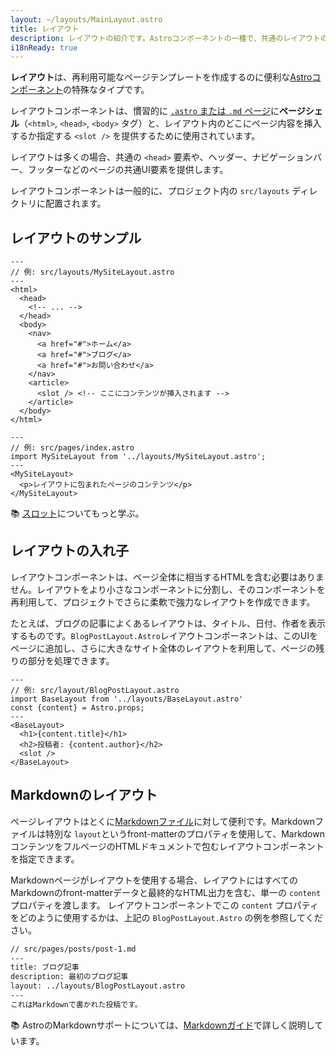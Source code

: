 ```yaml
---
layout: ~/layouts/MainLayout.astro
title: レイアウト
description: レイアウトの紹介です。Astroコンポーネントの一種で、共通のレイアウトのためにページ間で共有されます。
i18nReady: true
---
```


**レイアウト**は、再利用可能なページテンプレートを作成するのに便利な[Astroコンポーネント](/ja/core-concepts/astro-components/)の特殊なタイプです。

レイアウトコンポーネントは、慣習的に [`.astro` または `.md` ページ](/ja/core-concepts/astro-pages/)に**ページシェル**（`<html>`, `<head>`, `<body>` タグ）と、レイアウト内のどこにページ内容を挿入するか指定する `<slot />` を提供するために使用されています。

レイアウトは多くの場合、共通の `<head>` 要素や、ヘッダー、ナビゲーションバー、フッターなどのページの共通UI要素を提供します。

レイアウトコンポーネントは一般的に、プロジェクト内の `src/layouts` ディレクトリに配置されます。


## レイアウトのサンプル

```astro
---
// 例: src/layouts/MySiteLayout.astro
---
<html>
  <head>
    <!-- ... -->
  </head>
  <body>
    <nav>
      <a href="#">ホーム</a>
      <a href="#">ブログ</a>
      <a href="#">お問い合わせ</a>
    </nav>
    <article>
      <slot /> <!-- ここにコンテンツが挿入されます -->
    </article>
  </body>
</html>
```

```astro
---
// 例: src/pages/index.astro
import MySiteLayout from '../layouts/MySiteLayout.astro';
---
<MySiteLayout>
  <p>レイアウトに包まれたページのコンテンツ</p>
</MySiteLayout>
```

📚 [スロット](/ja/core-concepts/astro-components/#スロット)についてもっと学ぶ。


## レイアウトの入れ子

レイアウトコンポーネントは、ページ全体に相当するHTMLを含む必要はありません。レイアウトをより小さなコンポーネントに分割し、そのコンポーネントを再利用して、プロジェクトでさらに柔軟で強力なレイアウトを作成できます。

たとえば、ブログの記事によくあるレイアウトは、タイトル、日付、作者を表示するものです。`BlogPostLayout.Astro`レイアウトコンポーネントは、このUIをページに追加し、さらに大きなサイト全体のレイアウトを利用して、ページの残りの部分を処理できます。

```astro
---
// 例: src/layout/BlogPostLayout.astro
import BaseLayout from '../layouts/BaseLayout.astro'
const {content} = Astro.props;
---
<BaseLayout>
  <h1>{content.title}</h1>
  <h2>投稿者: {content.author}</h2>
  <slot />
</BaseLayout>
```

## Markdownのレイアウト

ページレイアウトはとくに[Markdownファイル](/ja/guides/markdown-content/#markdownページ)に対して便利です。Markdownファイルは特別な `layout`というfront-matterのプロパティを使用して、MarkdownコンテンツをフルページのHTMLドキュメントで包むレイアウトコンポーネントを指定できます。

Markdownページがレイアウトを使用する場合、レイアウトにはすべてのMarkdownのfront-matterデータと最終的なHTML出力を含む、単一の `content` プロパティを渡します。 レイアウトコンポーネントでこの `content` プロパティをどのように使用するかは、上記の `BlogPostLayout.Astro` の例を参照してください。

```markdown
// src/pages/posts/post-1.md
---
title: ブログ記事
description: 最初のブログ記事
layout: ../layouts/BlogPostLayout.astro
---
これはMarkdownで書かれた投稿です。
```

📚 AstroのMarkdownサポートについては、[Markdownガイド](/ja/guides/markdown-content/)で詳しく説明しています。
